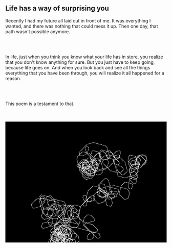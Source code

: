 
## Life has a way of surprising you
<p>Recently I had my future all laid out in front of me. It was everything I wanted, and there was nothing that could mess it up. 
Then one day, that path wasn't possible anymore. </p>
<br></br>
<p>In life, just when you think you know what your life has in store, you realize that you don't know anything for sure. But you just have to keep going, because life goes on. And when you look back and see all the things everything that you have been through, you will realize it all happened for a reason. </p>
<br></br>
<p>This poem is a testament to that. </p>
<br></br>
<img src="images/mypath.jpg" alt="path"/>
